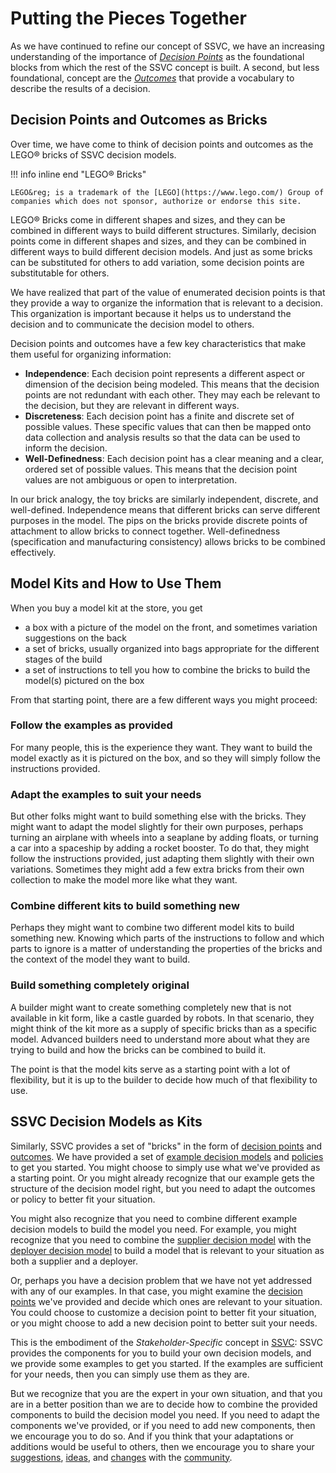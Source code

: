 # Putting the Pieces Together

As we have continued to refine our concept of SSVC, we have an increasing understanding of the importance of
[_Decision Points_](../reference/decision_points/index.md) as the foundational blocks from which the rest of the 
SSVC concept is built. A second, but less foundational, concept are the [_Outcomes_](../reference/code/outcomes.md) that
provide a vocabulary to describe the results of a decision.

## Decision Points and Outcomes as Bricks

Over time, we have come to think of decision points and outcomes as the LEGO&reg; bricks of SSVC decision models.

!!! info inline end "LEGO&reg; Bricks"

    LEGO&reg; is a trademark of the [LEGO](https://www.lego.com/) Group of companies which does not sponsor, authorize or endorse this site.

LEGO&reg; Bricks come in different shapes and sizes, and they can be combined in different ways to build different structures.
Similarly, decision points come in different shapes and sizes, and they can be combined in different ways to build 
different decision models.
And just as some bricks can be substituted for others to add variation, some decision points are substitutable for others. 

We have realized that part of the value of enumerated decision points is that they provide a way to organize the information that is
relevant to a decision. This organization is important because it helps us to understand the decision and to communicate
the decision model to others. 

Decision points and outcomes have a few key characteristics that make them useful for organizing information:

- **Independence**: Each decision point represents a different aspect or dimension of the decision being modeled. This means that
  the decision points are not redundant with each other. They may each be relevant to the decision, but they are relevant
  in different ways.
- **Discreteness**: Each decision point has a finite and discrete set of possible values. These specific values
  that can then be mapped onto data collection and analysis results so that the data can be used to inform the decision.
- **Well-Definedness**: Each decision point has a clear meaning and a clear, ordered set of possible values. This means that the decision
  point values are not ambiguous or open to interpretation.

In our brick analogy, the toy bricks are similarly independent, discrete, and well-defined. 
Independence means that different bricks can serve different purposes in the model. 
The pips on the bricks provide discrete points of attachment to allow bricks to connect together.
Well-definedness (specification and manufacturing consistency) allows bricks to be combined effectively.

## Model Kits and How to Use Them

When you buy a model kit at the store, you get

- a box with a picture of the model on the front, and sometimes variation suggestions on the back
- a set of bricks, usually organized into bags appropriate for the different stages of the build
- a set of instructions to tell you how to combine the bricks to build the model(s) pictured on the box

From that starting point, there are a few different ways you might proceed:

### Follow the examples as provided

For many people, this is the experience they want.
They want to build the model exactly as it is pictured on the box, and so they will simply follow the instructions provided.

### Adapt the examples to suit your needs

But other folks might want to build something else with the bricks.
They might want to adapt the model slightly for their own purposes, perhaps turning an airplane with wheels into a seaplane by adding floats, or turning a car into a spaceship by adding a rocket booster.
To do that, they might follow the instructions provided, just adapting them slightly with their own variations.
Sometimes they might add a few extra bricks from their own collection to make the model more like what they want.

### Combine different kits to build something new

Perhaps they might want to combine two different model kits to build something new.
Knowing which parts of the instructions to follow and which parts to ignore is a matter of understanding the properties
of the bricks and the context of the model they want to build.

### Build something completely original

A builder might want to create something completely new that is not available in kit form, like a castle guarded by robots.
In that scenario, they might think of the kit more as a supply of specific bricks than as a specific model.
Advanced builders need to understand more about what they are trying to build and how the bricks can be combined to build it.

The point is that the model kits serve as a starting point with a lot of flexibility, but it is up to the builder
to decide how much of that flexibility to use. 

## SSVC Decision Models as Kits

Similarly, SSVC provides a set of "bricks" in the form of [decision points](../reference/decision_points/index.md)
and [outcomes](../reference/code/outcomes.md). 
We have provided a set of [example decision models](../howto/index.md) and [policies](../howto/index.md) to get you started.
You might choose to simply use what we've provided as a starting point.
Or you might already recognize that our example gets the structure of the decision model right, 
but you need to adapt the outcomes or policy to better fit your situation.

You might also recognize that you need to combine different example decision models to build the model you need.
For example, you might recognize that you need to combine the [supplier decision model](../howto/supplier_tree.md)
with the [deployer decision model](../howto/deployer_tree.md) to
build a model that is relevant to your situation as both a supplier and a deployer.

Or, perhaps you have a decision problem that we have not yet addressed with any of our examples.
In that case, you might examine the [decision points](../reference/decision_points/index.md) we've provided and 
decide which ones are relevant to your situation.
You could choose to customize a decision point to better fit your situation, or you might choose to add a new decision point
to better suit your needs.

This is the embodiment of the _Stakeholder-Specific_ concept in [SSVC](../index.md): 
SSVC provides the components for you to build your own decision models, and we provide some examples to get you started.
If the examples are sufficient for your needs, then you can simply use them as they are.

But we recognize that you are the expert in your own situation, and that you are in a better position than we are to 
decide how to combine the provided components to build the decision model you need.
If you need to adapt the components we've provided, or if you need to add new components, then we encourage you to do so.
And if you think that your adaptations or additions would be useful to others, then we encourage you to share your
[suggestions](https://github.com/CERTCC/SSVC/issues), [ideas](https://github.com/CERTCC/SSVC/discussions), and
[changes](https://github.com/CERTCC/SSVC/pulls) with the [community](https://github.com/CERTCC/SSVC).

